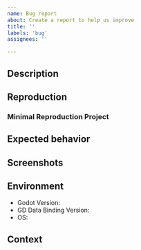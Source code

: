 ```yaml
---
name: Bug report
about: Create a report to help us improve
title: ''
labels: 'bug'
assignees: ''

---
```


## Description
<!--
A clear and concise description of what the bug is.
-->

## Reproduction
<!--
Steps to reproduce the behavior:
1. Go to '...'
2. Click on '....'
3. Scroll down to '....'
4. See error
-->

### Minimal Reproduction Project
<!--
If possible, please provide a link to a minimal project that reproduces the bug. This is the most effective way to get a bug fixed.
-->

## Expected behavior
<!--
A clear and concise description of what you expected to happen.
-->

## Screenshots
<!--
If applicable, add screenshots to help explain your problem.
-->

## Environment
<!--
Fill in below.
-->

- Godot Version:
- GD Data Binding Version:
- OS:

## Context
<!--
Add any other context about the problem here.
-->
